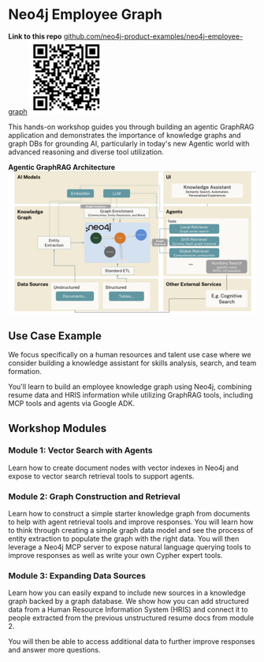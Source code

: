 # Neo4j Employee Graph

__Link to this repo__
[github.com/neo4j-product-examples/neo4j-employee-graph](https://github.com/neo4j-product-examples/neo4j-employee-graph)
<img src="img/qr-code-to-repo.png" width="150" alt="QR code to repository">

This hands-on workshop guides you through building an agentic GraphRAG application and demonstrates the importance of knowledge graphs and graph DBs for grounding AI, particularly in today's new Agentic world with advanced reasoning and diverse tool utilization.

__Agentic GraphRAG Architecture__
![](img/graphrag-architecture.png)


## Use Case Example

We focus specifically on a human resources and talent use case where we consider building a knowledge assistant for skills analysis, search, and team formation.

You'll learn to build an employee knowledge graph using Neo4j, combining resume data and HRIS information while utilizing GraphRAG tools, including MCP tools and agents via Google ADK.

 

## Workshop Modules

### Module 1: Vector Search with Agents
Learn how to create document nodes with vector indexes in Neo4j and expose to vector search retrieval tools to support agents.

### Module 2: Graph Construction and Retrieval
Learn how to construct a simple starter knowledge graph from documents to help with agent retrieval tools and improve responses. You will learn how to think through creating a simple graph data model and see the process of entity extraction to populate the graph with the right data.
You will then leverage a Neo4j MCP server to expose natural language querying tools to improve responses as well as write your own Cypher expert tools.


### Module 3: Expanding Data Sources
Learn how you can easily expand to include new sources in a knowledge graph backed by a graph database.  We show how you can add structured data from a Human Resource Information System (HRIS) and connect it to people extracted from the previous unstructured resume docs from module 2.

You will then be able to access additional data to further improve responses and answer more questions.

